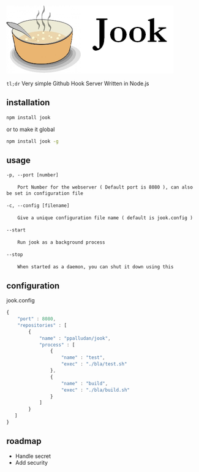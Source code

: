 ![alt text](https://github.com/ppalludan/jook/blob/develop/lib/logo.png "Jook")


`tl;dr` 
Very simple Github Hook Server Written in Node.js

## installation

```bash
npm install jook
```

or to make it global

```bash
npm install jook -g
```

## usage

	-p, --port [number]  

	    Port Number for the webserver ( Default port is 8080 ), can also be set in configuration file

	-c, --config [filename]

		Give a unique configuration file name ( default is jook.config )

	--start 

		Run jook as a background process

	--stop

		When started as a daemon, you can shut it down using this 


## configuration

jook.config
```js
{
	"port" : 8080,
   	"repositories" : [
   		{
   			"name" : "ppalludan/jook",
   			"process" : [
   				{
                  	"name" : "test",
   					"exec" : "./bla/test.sh"
   				}, 
   				{
                 	"name" : "build",
   					"exec" : "./bla/build.sh"
   				}
   			]
   		}
   ]
}
```


## roadmap

- Handle secret
- Add security
